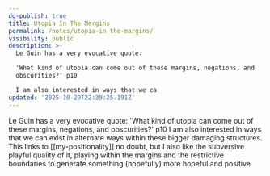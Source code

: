 ```yaml
---
dg-publish: true
title: Utopia In The Margins
permalink: /notes/utopia-in-the-margins/
visibility: public
description: >-
  Le Guin has a very evocative quote:

  'What kind of utopia can come out of these margins, negations, and
  obscurities?' p10

  I am also interested in ways that we ca
updated: '2025-10-20T22:39:25.191Z'
---
```

Le Guin has a very evocative quote:
'What kind of utopia can come out of these margins, negations, and obscurities?' p10
I am also interested in ways that we can exist in alternate ways within these bigger damaging structures. This links to [[my-positionality]] no doubt, but I also like the subversive playful quality of it, playing within the margins and the restrictive boundaries to generate something (hopefully) more hopeful and positive
